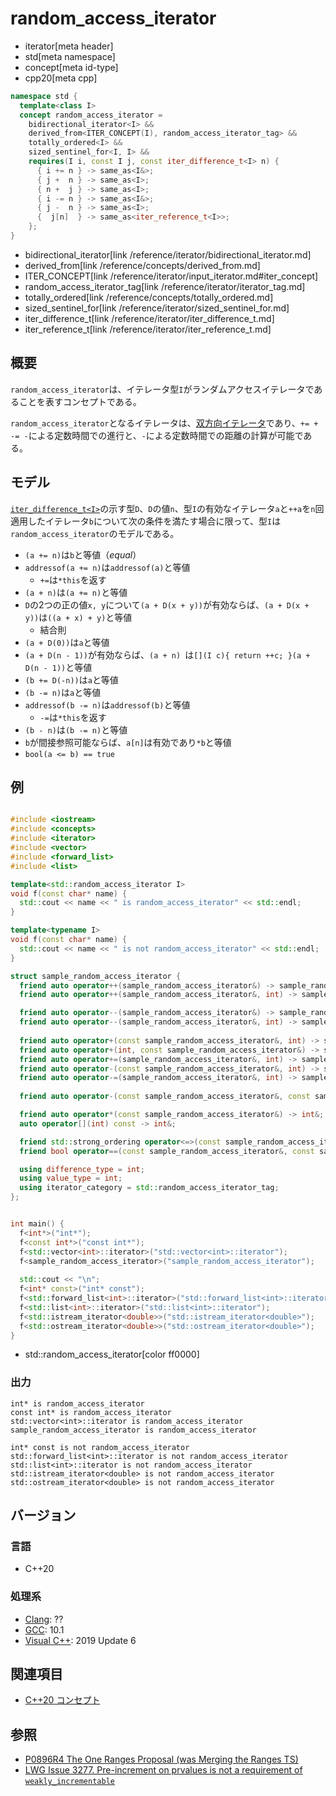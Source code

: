 # random_access_iterator
* iterator[meta header]
* std[meta namespace]
* concept[meta id-type]
* cpp20[meta cpp]

```cpp
namespace std {
  template<class I>
  concept random_access_iterator =
    bidirectional_iterator<I> &&
    derived_from<ITER_CONCEPT(I), random_access_iterator_tag> &&
    totally_ordered<I> &&
    sized_sentinel_for<I, I> &&
    requires(I i, const I j, const iter_difference_t<I> n) {
      { i += n } -> same_as<I&>;
      { j +  n } -> same_as<I>;
      { n +  j } -> same_as<I>;
      { i -= n } -> same_as<I&>;
      { j -  n } -> same_as<I>;
      {  j[n]  } -> same_as<iter_reference_t<I>>;
    };
}
```
* bidirectional_iterator[link /reference/iterator/bidirectional_iterator.md]
* derived_from[link /reference/concepts/derived_from.md]
* ITER_CONCEPT[link /reference/iterator/input_iterator.md#iter_concept]
* random_access_iterator_tag[link /reference/iterator/iterator_tag.md]
* totally_ordered[link /reference/concepts/totally_ordered.md]
* sized_sentinel_for[link /reference/iterator/sized_sentinel_for.md]
* iter_difference_t[link /reference/iterator/iter_difference_t.md]
* iter_reference_t[link /reference/iterator/iter_reference_t.md]

## 概要

`random_access_iterator`は、イテレータ型`I`がランダムアクセスイテレータであることを表すコンセプトである。

`random_access_iterator`となるイテレータは、[双方向イテレータ](bidirectional_iterator.md)であり、`+= + -= -`による定数時間での進行と、`-`による定数時間での距離の計算が可能である。

## モデル

[`iter_difference_t<I>`](/reference/iterator/iter_difference_t.md)の示す型`D`、`D`の値`n`、型`I`の有効なイテレータ`a`と`++a`を`n`回適用したイテレータ`b`について次の条件を満たす場合に限って、型`I`は`random_access_iterator`のモデルである。

- `(a += n)`は`b`と等値（*equal*）
- `addressof(a += n)`は`addressof(a)`と等値
    - `+=`は`*this`を返す
- `(a + n)`は`(a += n)`と等値
- `D`の2つの正の値`x, y`について`(a + D(x + y))`が有効ならば、`(a + D(x + y))`は`((a + x) + y)`と等値
    - 結合則
- `(a + D(0))`は`a`と等値
- `(a + D(n - 1))`が有効ならば、`(a + n) `は`[](I c){ return ++c; }(a + D(n - 1))`と等値
- `(b += D(-n))`は`a`と等値
- `(b -= n)`は`a`と等値
- `addressof(b -= n)`は`addressof(b)`と等値
    - `-=`は`*this`を返す
- `(b - n)`は`(b -= n)`と等値
- `b`が間接参照可能ならば、`a[n]`は有効であり`*b`と等値
- `bool(a <= b) == true`

## 例
```cpp example

#include <iostream>
#include <concepts>
#include <iterator>
#include <vector>
#include <forward_list>
#include <list>

template<std::random_access_iterator I>
void f(const char* name) {
  std::cout << name << " is random_access_iterator" << std::endl;
}

template<typename I>
void f(const char* name) {
  std::cout << name << " is not random_access_iterator" << std::endl;
}

struct sample_random_access_iterator {
  friend auto operator++(sample_random_access_iterator&) -> sample_random_access_iterator&;
  friend auto operator++(sample_random_access_iterator&, int) -> sample_random_access_iterator;

  friend auto operator--(sample_random_access_iterator&) -> sample_random_access_iterator&;
  friend auto operator--(sample_random_access_iterator&, int) -> sample_random_access_iterator;
  
  friend auto operator+(const sample_random_access_iterator&, int) -> sample_random_access_iterator;
  friend auto operator+(int, const sample_random_access_iterator&) -> sample_random_access_iterator;
  friend auto operator+=(sample_random_access_iterator&, int) -> sample_random_access_iterator&;
  friend auto operator-(const sample_random_access_iterator&, int) -> sample_random_access_iterator;
  friend auto operator-=(sample_random_access_iterator&, int) -> sample_random_access_iterator&;
  
  friend auto operator-(const sample_random_access_iterator&, const sample_random_access_iterator&) -> int;

  friend auto operator*(const sample_random_access_iterator&) -> int&;
  auto operator[](int) const -> int&;

  friend std::strong_ordering operator<=>(const sample_random_access_iterator&, const sample_random_access_iterator&);
  friend bool operator==(const sample_random_access_iterator&, const sample_random_access_iterator&);

  using difference_type = int;
  using value_type = int;
  using iterator_category = std::random_access_iterator_tag;
};


int main() {
  f<int*>("int*");
  f<const int*>("const int*");
  f<std::vector<int>::iterator>("std::vector<int>::iterator");
  f<sample_random_access_iterator>("sample_random_access_iterator");
  
  std::cout << "\n";
  f<int* const>("int* const");
  f<std::forward_list<int>::iterator>("std::forward_list<int>::iterator");
  f<std::list<int>::iterator>("std::list<int>::iterator");
  f<std::istream_iterator<double>>("std::istream_iterator<double>");
  f<std::ostream_iterator<double>>("std::ostream_iterator<double>");
}
```
* std::random_access_iterator[color ff0000]

### 出力
```
int* is random_access_iterator
const int* is random_access_iterator
std::vector<int>::iterator is random_access_iterator
sample_random_access_iterator is random_access_iterator

int* const is not random_access_iterator
std::forward_list<int>::iterator is not random_access_iterator
std::list<int>::iterator is not random_access_iterator
std::istream_iterator<double> is not random_access_iterator
std::ostream_iterator<double> is not random_access_iterator
```

## バージョン
### 言語
- C++20

### 処理系
- [Clang](/implementation.md#clang): ??
- [GCC](/implementation.md#gcc): 10.1
- [Visual C++](/implementation.md#visual_cpp): 2019 Update 6

## 関連項目

- [C++20 コンセプト](/lang/cpp20/concepts.md)

## 参照

- [P0896R4 The One Ranges Proposal (was Merging the Ranges TS)](http://www.open-std.org/jtc1/sc22/wg21/docs/papers/2018/p0896r4.pdf)
- [LWG Issue 3277. Pre-increment on prvalues is not a requirement of `weakly_incrementable`](https://wg21.cmeerw.net/lwg/issue3277)
